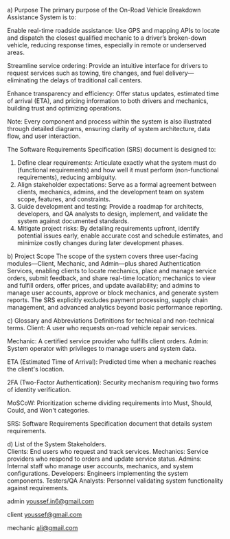 a) Purpose 
The primary purpose of the On-Road Vehicle Breakdown Assistance System is to:

Enable real-time roadside assistance: Use GPS and mapping APIs to locate and dispatch the closest qualified mechanic to a driver’s broken-down vehicle, reducing response times, especially in remote or underserved areas.

Streamline service ordering: Provide an intuitive interface for drivers to request services such as towing, tire changes, and fuel delivery—eliminating the delays of traditional call centers.

Enhance transparency and efficiency: Offer status updates, estimated time of arrival (ETA), and pricing information to both drivers and mechanics, building trust and optimizing operations.

Note: Every component and process within the system is also illustrated through detailed diagrams, ensuring clarity of system architecture, data flow, and user interaction.

The Software Requirements Specification (SRS) document is 
designed to: 
1. Define clear requirements: Articulate exactly what the system must do 
(functional requirements) and how well it must perform (non-functional 
requirements), reducing ambiguity. 
2. Align stakeholder expectations: Serve as a formal agreement 
between clients, mechanics, admins, and the development team on system 
scope, features, and constraints. 
3. Guide development and testing: Provide a roadmap for architects, 
developers, and QA analysts to design, implement, and validate the system 
against documented standards. 
4. Mitigate project risks: By detailing requirements upfront, identify 
potential issues early, enable accurate cost and schedule estimates, and 
minimize costly changes during later development phases.

b) Project Scope 
The scope of the system covers three user-facing modules—Client, 
Mechanic, and Admin—plus shared Authentication Services, enabling 
clients to locate mechanics, place and manage service orders, submit 
feedback, and share real-time location; mechanics to view and fulfill orders, 
offer prices, and update availability; and admins to manage user accounts, 
approve or block mechanics, and generate system reports. The SRS 
explicitly excludes payment processing, supply chain management, and 
advanced analytics beyond basic performance reporting. 

c) Glossary and Abbreviations 
Definitions for technical and non-technical terms. 
Client: A user who requests on-road vehicle repair services. 

Mechanic: A certified service provider who fulfills client orders. 
Admin: System operator with privileges to manage users and system data. 

ETA (Estimated Time of Arrival): Predicted time when a mechanic 
reaches the client's location. 

2FA (Two-Factor Authentication): Security mechanism requiring two 
forms of identity verification. 

MoSCoW: Prioritization scheme dividing requirements into Must, Should, 
Could, and Won't categories. 

SRS: Software Requirements Specification document that details system 
requirements. 

d) List of the System Stakeholders.  
Clients: End users who request and track services. 
Mechanics: Service providers who respond to orders and update service 
status. 
Admins: Internal staff who manage user accounts, mechanics, and system 
configurations. 
Developers: Engineers implementing the system components. 
Testers/QA Analysts: Personnel validating system functionality against 
requirements. 

admin
youssef.in6@gmail.com

client
youssef@gmail.com

mechanic
ali@gmail.com
